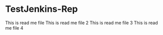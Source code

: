 # TestJenkins-Rep
This is read me file
This is read me file 2
This is read me file 3
This is read me file 4
